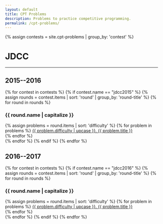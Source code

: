 ```yaml
---
layout: default
title: CPT Problems
description: Problems to practice competitive programming.
permalink: /cpt-problems/
---
```


{% assign contests = site.cpt-problems | group_by: 'contest' %}

# JDCC

---

## 2015--2016
<div class="page-listing-container">
	{% for contest in contests %}
		{% if contest.name == "jdcc2015" %}
			{% assign rounds = contest.items | sort: 'round' | group_by: 'round-title' %}
			{% for round in rounds %}
				<div class="page-listing">
					<h3>{{ round.name | capitalize }}</h3>
					{% assign problems = round.items | sort: 'difficulty' %}
					{% for problem in problems %}
						<a href="{{ problem.url }}">{{ problem.difficulty | upcase }}. {{ problem.title }}</a><br>
					{% endfor %}
				</div>
			{% endfor %}
		{% endif %}
	{% endfor %}
</div>

## 2016--2017
<div class="page-listing-container">
	{% for contest in contests %}
		{% if contest.name == "jdcc2016" %}
			{% assign rounds = contest.items | sort: 'round' | group_by: 'round-title' %}
			{% for round in rounds %}
				<div class="page-listing">
					<h3>{{ round.name | capitalize }}</h3>
					{% assign problems = round.items | sort: 'difficulty' %}
					{% for problem in problems %}
						<a href="{{ problem.url }}">{{ problem.difficulty | upcase }}. {{ problem.title }}</a><br>
					{% endfor %}
				</div>
			{% endfor %}
		{% endif %}
	{% endfor %}
</div>
